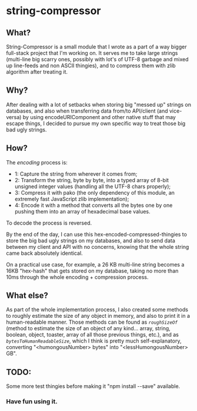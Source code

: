 # string-compressor
  
## What?

String-Compressor is a small module that I wrote as a part of a way bigger full-stack project that I'm working on. It serves me to take large strings (multi-line big scarry ones, possibly with lot's of UTF-8 garbage and mixed up line-feeds and non ASCII thingies), and to compress them with zlib algorithm after treating it.

## Why?

After dealing with a lot of setbacks when storing big "messed up" strings on databases, and also when transferring data from/to API/client (and vice-versa) by using encodeURIComponent and other native stuff that may escape things, I decided to pursue my own specific way to treat those big bad ugly strings.

## How?

The *encoding* process is:

- 1: Capture the string from wherever it comes from;
- 2: Transform the string, byte by byte, into a typed array of 8-bit unsigned integer values (handling all the UTF-8 chars properly);
- 3: Compress it with pako (the only dependency of this module, an extremely fast JavaScript zlib implementation);
- 4: Encode it with a method that converts all the bytes one by one pushing them into an array of hexadecimal base values.

To decode the process is reversed.

By the end of the day, I can use this hex-encoded-compressed-thingies to store the big bad ugly strings on my databases, and also to send data between my client and API with no concerns, knowing that the whole string came back absolutely identical.

On a practical use case, for example, a 26 KB multi-line string becomes a 16KB "hex-hash" that gets stored on my database, taking no more than 10ms through the whole encoding + compression process.

## What else?

As part of the whole implementation process, I also created some methods to roughly estimate the size of any object in memory, and also to print it in a human-readable manner. Those methods can be found as *```roughSizeOf```* (method to estimate the size of an object of any kind... array, string, boolean, object, toaster, array of all those previous things, etc.), and as *```bytesToHumanReadableSize```*, which I think is pretty much self-explanatory, converting "\<humongousNumber\> bytes" into "\<lessHumongousNumber\> GB".

## TODO:

Some more test thingies before making it "npm install --save" available.

### Have fun using it.
